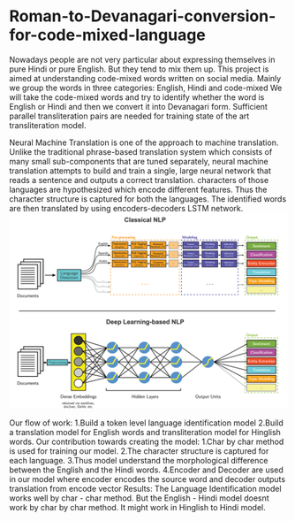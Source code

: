 # Roman-to-Devanagari-conversion-for-code-mixed-language

Nowadays people are not very particular about expressing themselves in pure Hindi or pure English. But they tend to mix them up. This project is aimed at understanding code-mixed words written on social media. Mainly we group the words in three categories: English, Hindi and code-mixed We will take the code-mixed words and try to identify whether the word is English or Hindi and then we convert it into Devanagari form. Sufficient parallel transliteration pairs are needed for training state of the art transliteration model. 


Neural Machine Translation is one of the approach to machine translation. Unlike the traditional phrase-based translation system which consists of many small sub-components that are tuned separately, neural machine translation attempts to build and train a single, large neural network that reads a sentence and outputs a correct translation. characters of those languages are hypothesized which encode different features. Thus the character structure is captured for both the languages. The identified words are then translated by using encoders-decoders LSTM network.
![alt text](https://github.com/MShivaG/Roman-to-Devanagari-conversion-for-code-mixed-language/blob/master/NLP.png)

Our flow of work:
  1.Build a token level language identification model
  2.Build a translation model for English words and transliteration model for Hinglish words.
Our contribution towards creating the model:
  1.Char by char method is used for training our model.
  2.The character structure is captured for each language.
  3.Thus model understand the morphological difference between the English and the Hindi words.
  4.Encoder and Decoder are used in our model where encoder encodes the source word and decoder outputs translation from encode vector
Results:
  The Language Identification model works well by char - char method. But the English - Hindi model doesnt work by char by char method. It might work in Hinglish to Hindi model.
